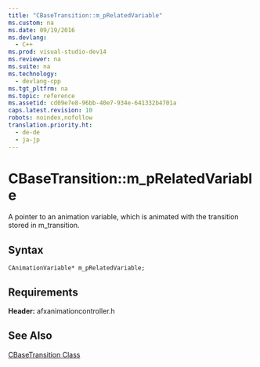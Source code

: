 ```yaml
---
title: "CBaseTransition::m_pRelatedVariable"
ms.custom: na
ms.date: 09/19/2016
ms.devlang: 
  - C++
ms.prod: visual-studio-dev14
ms.reviewer: na
ms.suite: na
ms.technology: 
  - devlang-cpp
ms.tgt_pltfrm: na
ms.topic: reference
ms.assetid: cd09e7e8-96bb-40e7-934e-641332b4701a
caps.latest.revision: 10
robots: noindex,nofollow
translation.priority.ht: 
  - de-de
  - ja-jp
---
```

# CBaseTransition::m_pRelatedVariable
A pointer to an animation variable, which is animated with the transition stored in m_transition.  
  
## Syntax  
  
```  
CAnimationVariable* m_pRelatedVariable;  
```  
  
## Requirements  
 **Header:** afxanimationcontroller.h  
  
## See Also  
 [CBaseTransition Class](../vs140/CBaseTransition-Class.md)